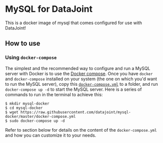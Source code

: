 # MySQL for DataJoint
This is a docker image of mysql that comes configured for use with DataJoint!

## How to use

### Using `docker-compose`
The simplest and the recommended way to configure and run a MySQL server with Docker is to use the [Docker compose](https://docs.docker.com/compose/). Once you have `docker` and `docker-compose` installed on your system (the one on which you'd want to run the MySQL server), copy this [`docker-compose.yml`](https://raw.githubusercontent.com/datajoint/mysql-docker/master/docker-compose.yml) to a folder, and run `docker-compose up -d` to start the MySQL server. Here is a series of commands to run in the terminal to achieve this:

```shell
$ mkdir mysql-docker
$ cd mysql-docker
$ wget https://raw.githubusercontent.com/datajoint/mysql-docker/master/docker-compose.yml
$ sudo docker-compose up -d
```

Refer to section below for details on the content of the `docker-compose.yml` and how you can customize it to your needs.

